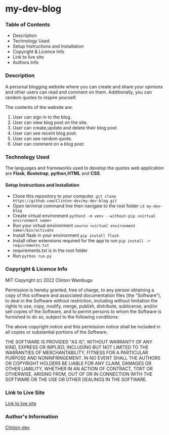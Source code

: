 # my-dev-blog
### Table of Contents
* Description
* Technology Used
* Setup Instructions and Installation
* Copyright & Licence Info
* Link to live site
* Authors Info

### Description
A personal blogging website where you can create and share your opinions and other users can read and comment on them. Additionally, you can random quotes to inspire yourself.


The contents of the website are:
1. User can sign in to the blog.
2. User can view blog post on the site.
3. User can create,update and delete their blog post.
4. User can see recent blog post.
5. User can see random quote.
6. User can comment on a blog post.


### Technology Used
The languages and frameworks used to develop the quotes web application are **Flask**, **Bootstrap**, **python**,**HTML** and **CSS**.

#### Setup Instructions and Installation

- Clone this repository to your computer. `git clone https://github.com/Clinton-dev/my-dev-blog.git`
- Open terminal command line then navigate to the root folder `cd my-dev-blog`
- Create virtual environment `python3 -m venv --without-pip <virtual environment name>`
- Run your virtual environment `source <virtual environment name>/bin/activate`
- Install flask in your environment `pip install flask`
- Install other extensions required for the app to run `pip install -r requirements.txt`
- requirements.txt is in the root folder
- Run `python run.py`


### Copyright & Licence Info
MIT Copyright (c) 2022 Clinton Wambugu

Permission is hereby granted, free of charge, to any person obtaining a copy of this software and associated documentation files (the "Software"), to deal in the Software without restriction, including without limitation the rights to use, copy, modify, merge, publish, distribute, sublicense, and/or sell copies of the Software, and to permit persons to whom the Software is furnished to do so, subject to the following conditions:

The above copyright notice and this permission notice shall be included in all copies or substantial portions of the Software.

THE SOFTWARE IS PROVIDED "AS IS", WITHOUT WARRANTY OF ANY KIND, EXPRESS OR IMPLIED, INCLUDING BUT NOT LIMITED TO THE WARRANTIES OF MERCHANTABILITY, FITNESS FOR A PARTICULAR PURPOSE AND NONINFRINGEMENT. IN NO EVENT SHALL THE AUTHORS OR COPYRIGHT HOLDERS BE LIABLE FOR ANY CLAIM, DAMAGES OR OTHER LIABILITY, WHETHER IN AN ACTION OF CONTRACT, TORT OR OTHERWISE, ARISING FROM, OUT OF OR IN CONNECTION WITH THE SOFTWARE OR THE USE OR OTHER DEALINGS IN THE SOFTWARE.
### Link to Live Site
[Link to live site](https://github.com/Clinton-dev/my-dev-blog)


### Author's Information
[Clinton-dev](https://github.com/Clinton-dev)




